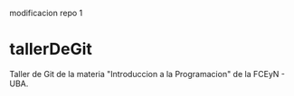 modificacion repo 1
# tallerDeGit

Taller de Git de la materia "Introduccion a la Programacion" de la FCEyN - UBA.

